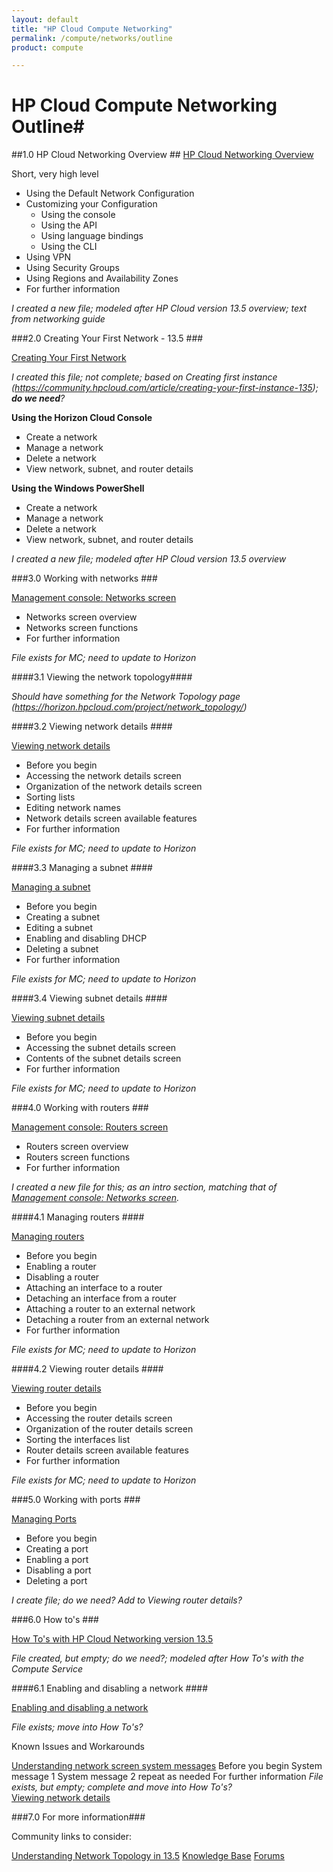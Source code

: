 ```yaml
---
layout: default
title: "HP Cloud Compute Networking"
permalink: /compute/networks/outline
product: compute

---
```

# HP Cloud Compute Networking Outline#


##1.0 HP Cloud Networking Overview ##
[HP Cloud Networking Overview](/compute/networks/) 

Short, very high level

* Using the Default Network Configuration
* Customizing your Configuration
	* Using the console
	* Using the API
	* Using language bindings
	* Using the CLI
* Using VPN
* Using Security Groups
* Using Regions and Availability Zones
* For further information

*I created a new file; modeled after HP Cloud version 13.5 overview; text from networking guide*

###2.0 Creating Your First Network - 13.5 ###

[Creating Your First Network](/compute/networks/first-network/)

*I created this file; not complete; based on Creating first instance (https://community.hpcloud.com/article/creating-your-first-instance-135); **do we need**?*

**Using the Horizon Cloud Console**

* Create a network
* Manage a network
* Delete a network
* View network, subnet, and router details

**Using the Windows PowerShell**

* Create a network
* Manage a network
* Delete a network
* View network, subnet, and router details

*I created a new file; modeled after HP Cloud version 13.5 overview*

###3.0 Working with networks ###

[Management console: Networks screen](/mc/compute/networks/)

- Networks screen overview
- Networks screen functions
- For further information

*File exists for MC; need to update to Horizon*

####3.1 Viewing the network topology####

*Should have something for the Network Topology page (https://horizon.hpcloud.com/project/network_topology/)*

####3.2 Viewing network details ####

[Viewing network details](/mc/compute/networks/mc.compute.networks.view-network)

- Before you begin
- Accessing the network details screen
- Organization of the network details screen
- Sorting lists
- Editing network names
- Network details screen available features
- For further information

*File exists for MC; need to update to Horizon*

####3.3 Managing a subnet ####

[Managing a subnet](/mc/compute/networks/manage-subnet)

- Before you begin
- Creating a subnet
- Editing a subnet
- Enabling and disabling DHCP
- Deleting a subnet
- For further information

*File exists for MC; need to update to Horizon*

####3.4 Viewing subnet details ####

[Viewing subnet details](/mc/compute/networks/mc.compute.networks.view-subnet)

- Before you begin
- Accessing the subnet details screen
- Contents of the subnet details screen
- For further information

*File exists for MC; need to update to Horizon*

###4.0 Working with routers ###

[Management console: Routers screen](/mc/compute/routers)

- Routers screen overview
- Routers screen functions
- For further information

*I created a new file for this; as an intro section, matching that of [Management console: Networks screen](/mc/compute/networks/).*

####4.1 Managing routers ####

[Managing routers](/mc/compute/networks/manage-routers)

- Before you begin
- Enabling a router
- Disabling a router
- Attaching an interface to a router
- Detaching an interface from a router
- Attaching a router to an external network
- Detaching a router from an external network
- For further information

*File exists for MC; need to update to Horizon*

####4.2 Viewing router details ####

[Viewing router details](/mc/compute/networks/mc.compute.networks.view-router)

- Before you begin
- Accessing the router details screen
- Organization of the router details screen
- Sorting the interfaces list
- Router details screen available features
- For further information

*File exists for MC; need to update to Horizon*

###5.0 Working with ports ###

[Managing Ports](/mc/compute/networks/manage-ports/)

- Before you begin
- Creating a port
- Enabling a port
- Disabling a port
- Deleting a port    

*I create file; do we need? Add to Viewing router details?*

###6.0 How to's ###

[How To's with HP Cloud Networking version 13.5](/compute/networks/howto/)


*File created, but empty; do we need?; modeled after How To's with the Compute Service* 


####6.1 Enabling and disabling a network ####

[Enabling and disabling a network](/mc/compute/networks/enable-network.md)

*File exists; move into How To's?* 
	

Known Issues and Workarounds

[Understanding network screen system messages](/compute/networks/sys-messages)
    Before you begin
    System message 1
    System message 2
    repeat as needed
    For further information
*File exists, but empty; complete and move into How To's?*	
[Viewing network details](/mc/compute/networks/mc.compute.networks.sys-messages)


###7.0 For more information###

Community links to consider:

[Understanding Network Topology in 13.5](https://community.hpcloud.com/article/understanding-network-topology-135)
[Knowledge Base](https://community.hpcloud.com/search/knowledge/network)
[Forums](https://community.hpcloud.com/search/forum/network)